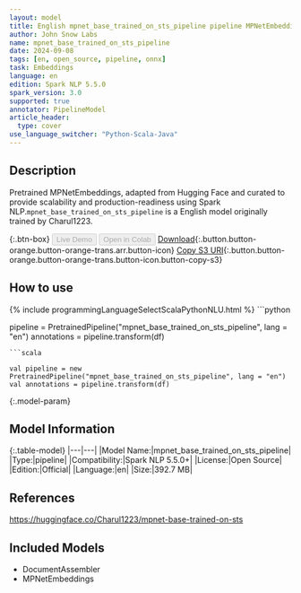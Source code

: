 ```yaml
---
layout: model
title: English mpnet_base_trained_on_sts_pipeline pipeline MPNetEmbeddings from Charul1223
author: John Snow Labs
name: mpnet_base_trained_on_sts_pipeline
date: 2024-09-08
tags: [en, open_source, pipeline, onnx]
task: Embeddings
language: en
edition: Spark NLP 5.5.0
spark_version: 3.0
supported: true
annotator: PipelineModel
article_header:
  type: cover
use_language_switcher: "Python-Scala-Java"
---
```


## Description

Pretrained MPNetEmbeddings, adapted from Hugging Face and curated to provide scalability and production-readiness using Spark NLP.`mpnet_base_trained_on_sts_pipeline` is a English model originally trained by Charul1223.

{:.btn-box}
<button class="button button-orange" disabled>Live Demo</button>
<button class="button button-orange" disabled>Open in Colab</button>
[Download](https://s3.amazonaws.com/auxdata.johnsnowlabs.com/public/models/mpnet_base_trained_on_sts_pipeline_en_5.5.0_3.0_1725815554189.zip){:.button.button-orange.button-orange-trans.arr.button-icon}
[Copy S3 URI](s3://auxdata.johnsnowlabs.com/public/models/mpnet_base_trained_on_sts_pipeline_en_5.5.0_3.0_1725815554189.zip){:.button.button-orange.button-orange-trans.button-icon.button-copy-s3}

## How to use



<div class="tabs-box" markdown="1">
{% include programmingLanguageSelectScalaPythonNLU.html %}
```python

pipeline = PretrainedPipeline("mpnet_base_trained_on_sts_pipeline", lang = "en")
annotations =  pipeline.transform(df)   

```
```scala

val pipeline = new PretrainedPipeline("mpnet_base_trained_on_sts_pipeline", lang = "en")
val annotations = pipeline.transform(df)

```
</div>

{:.model-param}
## Model Information

{:.table-model}
|---|---|
|Model Name:|mpnet_base_trained_on_sts_pipeline|
|Type:|pipeline|
|Compatibility:|Spark NLP 5.5.0+|
|License:|Open Source|
|Edition:|Official|
|Language:|en|
|Size:|392.7 MB|

## References

https://huggingface.co/Charul1223/mpnet-base-trained-on-sts

## Included Models

- DocumentAssembler
- MPNetEmbeddings